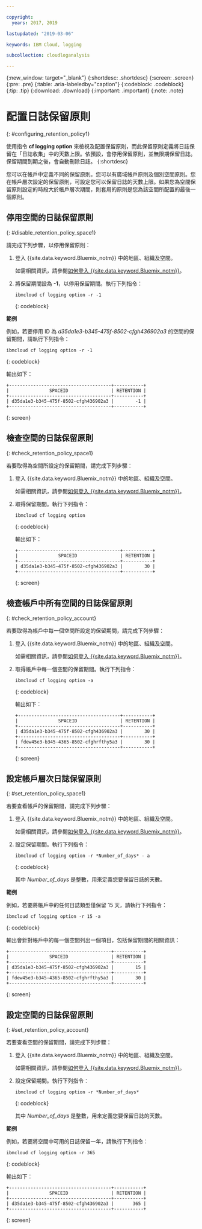 ```yaml
---

copyright:
  years: 2017, 2019

lastupdated: "2019-03-06"

keywords: IBM Cloud, logging

subcollection: cloudloganalysis

---
```


{:new_window: target="_blank"}
{:shortdesc: .shortdesc}
{:screen: .screen}
{:pre: .pre}
{:table: .aria-labeledby="caption"}
{:codeblock: .codeblock}
{:tip: .tip}
{:download: .download}
{:important: .important}
{:note: .note}

# 配置日誌保留原則
{: #configuring_retention_policy1}

使用指令 **cf logging option** 來檢視及配置保留原則，而此保留原則定義將日誌保留在「日誌收集」中的天數上限。依預設，會停用保留原則，並無限期保留日誌。保留期間到期之後，會自動刪除日誌。
{:shortdesc}

您可以在帳戶中定義不同的保留原則。您可以有廣域帳戶原則及個別空間原則。您在帳戶層次設定的保留原則，可設定您可以保留日誌的天數上限。如果您為空間保留原則設定的時段大於帳戶層次期間，則套用的原則是您為該空間所配置的最後一個原則。 


## 停用空間的日誌保留原則
{: #disable_retention_policy_space1}

請完成下列步驟，以停用保留原則：

1. 登入 {{site.data.keyword.Bluemix_notm}} 中的地區、組織及空間。 

    如需相關資訊，請參閱[如何登入 {{site.data.keyword.Bluemix_notm}}](/docs/services/CloudLogAnalysis/qa/cli_qa.html#login)。
    
2. 將保留期間設為 **-1**，以停用保留期間。執行下列指令：

    ```
    ibmcloud cf logging option -r -1
    ```
    {: codeblock}
    
**範例**
    
例如，若要停用 ID 為 *d35da1e3-b345-475f-8502-cfgh436902a3* 的空間的保留期間，請執行下列指令：

```
ibmcloud cf logging option -r -1
```
{: codeblock}

輸出如下：

```
+--------------------------------------+-----------+
|               SPACEID                | RETENTION |
+--------------------------------------+-----------+
| d35da1e3-b345-475f-8502-cfgh436902a3 |        -1 |
+--------------------------------------+-----------+
```
{: screen} 



## 檢查空間的日誌保留原則
{: #check_retention_policy_space1}

若要取得為空間所設定的保留期間，請完成下列步驟：

1. 登入 {{site.data.keyword.Bluemix_notm}} 中的地區、組織及空間。 

    如需相關資訊，請參閱[如何登入 {{site.data.keyword.Bluemix_notm}}](/docs/services/CloudLogAnalysis/qa/cli_qa.html#login)。
    
2. 取得保留期間。執行下列指令：

    ```
    ibmcloud cf logging option
    ```
    {: codeblock}

    輸出如下：

    ```
    +--------------------------------------+-----------+
    |               SPACEID                | RETENTION |
    +--------------------------------------+-----------+
    | d35da1e3-b345-475f-8502-cfgh436902a3 |        30 |
    +--------------------------------------+-----------+
    ```
    {: screen}
    

## 檢查帳戶中所有空間的日誌保留原則
{: #check_retention_policy_account}

若要取得為帳戶中每一個空間所設定的保留期間，請完成下列步驟：

1. 登入 {{site.data.keyword.Bluemix_notm}} 中的地區、組織及空間。 

    如需相關資訊，請參閱[如何登入 {{site.data.keyword.Bluemix_notm}}](/docs/services/CloudLogAnalysis/qa/cli_qa.html#login)。
    
2. 取得帳戶中每一個空間的保留期間。執行下列指令：

    ```
    ibmcloud cf logging option -a
    ```
    {: codeblock}

    輸出如下：

    ```
    +--------------------------------------+-----------+
    |               SPACEID                | RETENTION |
    +--------------------------------------+-----------+
    | d35da1e3-b345-475f-8502-cfgh436902a3 |        30 |
    +--------------------------------------+-----------+
    | fdew45e3-b345-4365-8502-cfghrfthy5a3 |        30 |
    +--------------------------------------+-----------+
    ```
    {: screen}
    

## 設定帳戶層次日誌保留原則
{: #set_retention_policy_space1}

若要查看帳戶的保留期間，請完成下列步驟：

1. 登入 {{site.data.keyword.Bluemix_notm}} 中的地區、組織及空間。 

    如需相關資訊，請參閱[如何登入 {{site.data.keyword.Bluemix_notm}}](/docs/services/CloudLogAnalysis/qa/cli_qa.html#login)。
    
2. 設定保留期間。執行下列指令：

    ```
    ibmcloud cf logging option -r *Number_of_days* - a
    ```
    {: codeblock}
    
    其中 *Number_of_days* 是整數，用來定義您要保留日誌的天數。 
    
    
**範例**
    
例如，若要將帳戶中的任何日誌類型僅保留 15 天，請執行下列指令：

```
ibmcloud cf logging option -r 15 -a
```
{: codeblock}

輸出會針對帳戶中的每一個空間列出一個項目，包括保留期間的相關資訊：

```
+--------------------------------------+-----------+
|               SPACEID                | RETENTION |
+--------------------------------------+-----------+
| d35da1e3-b345-475f-8502-cfgh436902a3 |        15 |
+--------------------------------------+-----------+
| fdew45e3-b345-4365-8502-cfghrfthy5a3 |        30 |
+--------------------------------------+-----------+
```
{: screen}

## 設定空間的日誌保留原則
{: #set_retention_policy_account}

若要查看空間的保留期間，請完成下列步驟：

1. 登入 {{site.data.keyword.Bluemix_notm}} 中的地區、組織及空間。 

    如需相關資訊，請參閱[如何登入 {{site.data.keyword.Bluemix_notm}}](/docs/services/CloudLogAnalysis/qa/cli_qa.html#login)。
    
2. 設定保留期間。執行下列指令：

    ```
    ibmcloud cf logging option -r *Number_of_days*
    ```
    {: codeblock}
    
    其中 *Number_of_days* 是整數，用來定義您要保留日誌的天數。
    
    
**範例**
    
例如，若要將空間中可用的日誌保留一年，請執行下列指令：

```
ibmcloud cf logging option -r 365
```
{: codeblock}

輸出如下：

```
+--------------------------------------+-----------+
|               SPACEID                | RETENTION |
+--------------------------------------+-----------+
| d35da1e3-b345-475f-8502-cfgh436902a3 |       365 |
+--------------------------------------+-----------+
```
{: screen}


